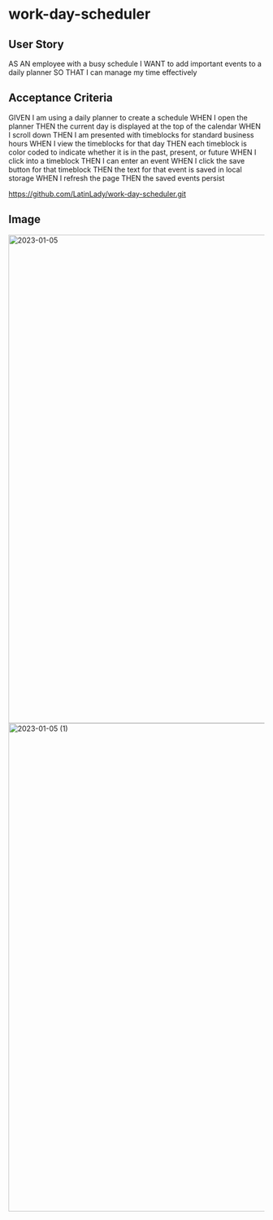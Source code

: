 # work-day-scheduler

## User Story
AS AN employee with a busy schedule
I WANT to add important events to a daily planner
SO THAT I can manage my time effectively

## Acceptance Criteria
GIVEN I am using a daily planner to create a schedule
WHEN I open the planner
THEN the current day is displayed at the top of the calendar
WHEN I scroll down
THEN I am presented with timeblocks for standard business hours
WHEN I view the timeblocks for that day
THEN each timeblock is color coded to indicate whether it is in the past, present, or future
WHEN I click into a timeblock
THEN I can enter an event
WHEN I click the save button for that timeblock
THEN the text for that event is saved in local storage
WHEN I refresh the page
THEN the saved events persist

https://github.com/LatinLady/work-day-scheduler.git


## Image
<img width="960" alt="2023-01-05" src="https://user-images.githubusercontent.com/118027404/210887852-3489359a-cd12-404f-8e38-d0551fd0c71b.png">
<img width="960" alt="2023-01-05 (1)" src="https://user-images.githubusercontent.com/118027404/210887865-89a0a10a-f5fa-4e80-b130-a17c5f92fbd5.png">
